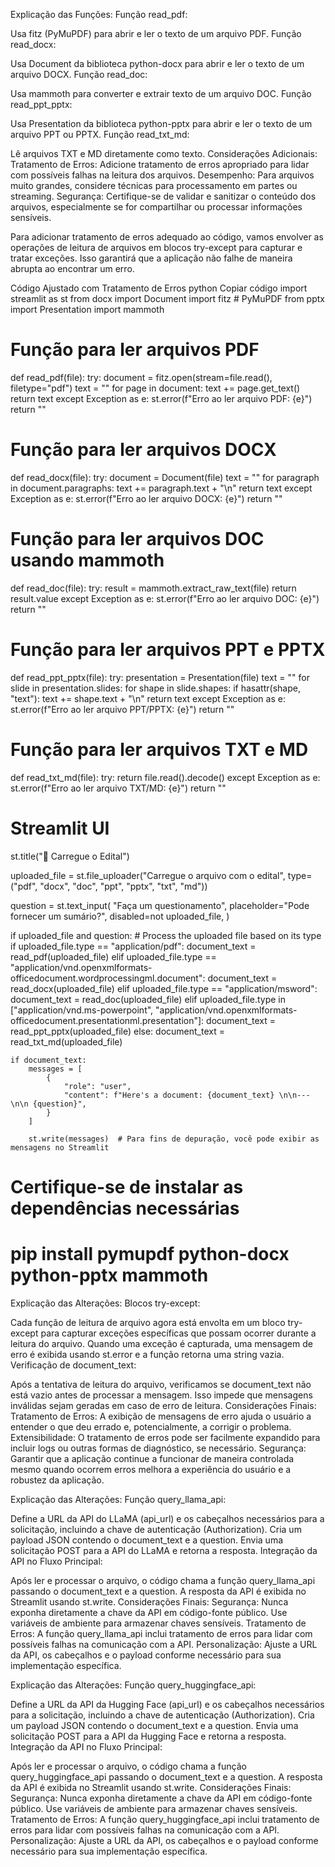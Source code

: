 Explicação das Funções:
Função read_pdf:

Usa fitz (PyMuPDF) para abrir e ler o texto de um arquivo PDF.
Função read_docx:

Usa Document da biblioteca python-docx para abrir e ler o texto de um arquivo DOCX.
Função read_doc:

Usa mammoth para converter e extrair texto de um arquivo DOC.
Função read_ppt_pptx:

Usa Presentation da biblioteca python-pptx para abrir e ler o texto de um arquivo PPT ou PPTX.
Função read_txt_md:

Lê arquivos TXT e MD diretamente como texto.
Considerações Adicionais:
Tratamento de Erros: Adicione tratamento de erros apropriado para lidar com possíveis falhas na leitura dos arquivos.
Desempenho: Para arquivos muito grandes, considere técnicas para processamento em partes ou streaming.
Segurança: Certifique-se de validar e sanitizar o conteúdo dos arquivos, especialmente se for compartilhar ou processar informações sensíveis.


Para adicionar tratamento de erros adequado ao código, vamos envolver as operações de leitura de arquivos em blocos try-except para capturar e tratar exceções. Isso garantirá que a aplicação não falhe de maneira abrupta ao encontrar um erro.

Código Ajustado com Tratamento de Erros
python
Copiar código
import streamlit as st
from docx import Document
import fitz  # PyMuPDF
from pptx import Presentation
import mammoth

# Função para ler arquivos PDF
def read_pdf(file):
    try:
        document = fitz.open(stream=file.read(), filetype="pdf")
        text = ""
        for page in document:
            text += page.get_text()
        return text
    except Exception as e:
        st.error(f"Erro ao ler arquivo PDF: {e}")
        return ""

# Função para ler arquivos DOCX
def read_docx(file):
    try:
        document = Document(file)
        text = ""
        for paragraph in document.paragraphs:
            text += paragraph.text + "\n"
        return text
    except Exception as e:
        st.error(f"Erro ao ler arquivo DOCX: {e}")
        return ""

# Função para ler arquivos DOC usando mammoth
def read_doc(file):
    try:
        result = mammoth.extract_raw_text(file)
        return result.value
    except Exception as e:
        st.error(f"Erro ao ler arquivo DOC: {e}")
        return ""

# Função para ler arquivos PPT e PPTX
def read_ppt_pptx(file):
    try:
        presentation = Presentation(file)
        text = ""
        for slide in presentation.slides:
            for shape in slide.shapes:
                if hasattr(shape, "text"):
                    text += shape.text + "\n"
        return text
    except Exception as e:
        st.error(f"Erro ao ler arquivo PPT/PPTX: {e}")
        return ""

# Função para ler arquivos TXT e MD
def read_txt_md(file):
    try:
        return file.read().decode()
    except Exception as e:
        st.error(f"Erro ao ler arquivo TXT/MD: {e}")
        return ""

# Streamlit UI
st.title("📝 Carregue o Edital")

uploaded_file = st.file_uploader("Carregue o arquivo com o edital", type=("pdf", "docx", "doc", "ppt", "pptx", "txt", "md"))

question = st.text_input(
    "Faça um questionamento",
    placeholder="Pode fornecer um sumário?",
    disabled=not uploaded_file,
)

if uploaded_file and question:
    # Process the uploaded file based on its type
    if uploaded_file.type == "application/pdf":
        document_text = read_pdf(uploaded_file)
    elif uploaded_file.type == "application/vnd.openxmlformats-officedocument.wordprocessingml.document":
        document_text = read_docx(uploaded_file)
    elif uploaded_file.type == "application/msword":
        document_text = read_doc(uploaded_file)
    elif uploaded_file.type in ["application/vnd.ms-powerpoint", "application/vnd.openxmlformats-officedocument.presentationml.presentation"]:
        document_text = read_ppt_pptx(uploaded_file)
    else:
        document_text = read_txt_md(uploaded_file)

    if document_text:
        messages = [
            {
                "role": "user",
                "content": f"Here's a document: {document_text} \n\n---\n\n {question}",
            }
        ]
        
        st.write(messages)  # Para fins de depuração, você pode exibir as mensagens no Streamlit

# Certifique-se de instalar as dependências necessárias
# pip install pymupdf python-docx python-pptx mammoth
Explicação das Alterações:
Blocos try-except:

Cada função de leitura de arquivo agora está envolta em um bloco try-except para capturar exceções específicas que possam ocorrer durante a leitura do arquivo.
Quando uma exceção é capturada, uma mensagem de erro é exibida usando st.error e a função retorna uma string vazia.
Verificação de document_text:

Após a tentativa de leitura do arquivo, verificamos se document_text não está vazio antes de processar a mensagem. Isso impede que mensagens inválidas sejam geradas em caso de erro de leitura.
Considerações Finais:
Tratamento de Erros: A exibição de mensagens de erro ajuda o usuário a entender o que deu errado e, potencialmente, a corrigir o problema.
Extensibilidade: O tratamento de erros pode ser facilmente expandido para incluir logs ou outras formas de diagnóstico, se necessário.
Segurança: Garantir que a aplicação continue a funcionar de maneira controlada mesmo quando ocorrem erros melhora a experiência do usuário e a robustez da aplicação.

Explicação das Alterações:
Função query_llama_api:

Define a URL da API do LLaMA (api_url) e os cabeçalhos necessários para a solicitação, incluindo a chave de autenticação (Authorization).
Cria um payload JSON contendo o document_text e a question.
Envia uma solicitação POST para a API do LLaMA e retorna a resposta.
Integração da API no Fluxo Principal:

Após ler e processar o arquivo, o código chama a função query_llama_api passando o document_text e a question.
A resposta da API é exibida no Streamlit usando st.write.
Considerações Finais:
Segurança: Nunca exponha diretamente a chave da API em código-fonte público. Use variáveis de ambiente para armazenar chaves sensíveis.
Tratamento de Erros: A função query_llama_api inclui tratamento de erros para lidar com possíveis falhas na comunicação com a API.
Personalização: Ajuste a URL da API, os cabeçalhos e o payload conforme necessário para sua implementação específica.

Explicação das Alterações:
Função query_huggingface_api:

Define a URL da API da Hugging Face (api_url) e os cabeçalhos necessários para a solicitação, incluindo a chave de autenticação (Authorization).
Cria um payload JSON contendo o document_text e a question.
Envia uma solicitação POST para a API da Hugging Face e retorna a resposta.
Integração da API no Fluxo Principal:

Após ler e processar o arquivo, o código chama a função query_huggingface_api passando o document_text e a question.
A resposta da API é exibida no Streamlit usando st.write.
Considerações Finais:
Segurança: Nunca exponha diretamente a chave da API em código-fonte público. Use variáveis de ambiente para armazenar chaves sensíveis.
Tratamento de Erros: A função query_huggingface_api inclui tratamento de erros para lidar com possíveis falhas na comunicação com a API.
Personalização: Ajuste a URL da API, os cabeçalhos e o payload conforme necessário para sua implementação específica.
